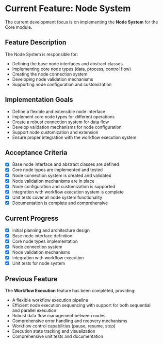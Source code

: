 # Current Feature: Node System

The current development focus is on implementing the **Node System** for the Core module.

## Feature Description
The Node System is responsible for:
- Defining the base node interfaces and abstract classes
- Implementing core node types (data, process, control flow)
- Creating the node connection system
- Developing node validation mechanisms
- Supporting node configuration and customization

## Implementation Goals
- Define a flexible and extensible node interface
- Implement core node types for different operations
- Create a robust connection system for data flow
- Develop validation mechanisms for node configuration
- Support node customization and extension
- Ensure proper integration with the workflow execution system

## Acceptance Criteria
- [x] Base node interface and abstract classes are defined
- [x] Core node types are implemented and tested
- [x] Node connection system is created and validated
- [x] Node validation mechanisms are in place
- [x] Node configuration and customization is supported
- [x] Integration with workflow execution system is complete
- [x] Unit tests cover all node system functionality
- [x] Documentation is complete and comprehensive

## Current Progress
- [x] Initial planning and architecture design
- [x] Base node interface definition
- [x] Core node types implementation
- [x] Node connection system
- [x] Node validation mechanisms
- [x] Integration with workflow execution
- [x] Unit tests for node system

## Previous Feature
The **Workflow Execution** feature has been completed, providing:
- A flexible workflow execution pipeline
- Efficient node execution sequencing with support for both sequential and parallel execution
- Robust data flow management between nodes
- Comprehensive error handling and recovery mechanisms
- Workflow control capabilities (pause, resume, stop)
- Execution state tracking and visualization
- Comprehensive unit tests and documentation
